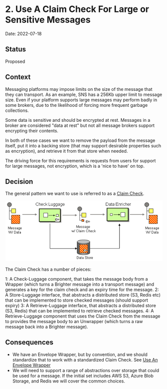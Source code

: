 # 2. Use A Claim Check For Large or Sensitive Messages 

Date: 2022-07-18

## Status

Proposed

## Context

Messaging platforms may impose limits on the size of the message that they can transport. As an example, SNS has a 256Kb upper limit to message size. Even if your platform supports large messages may perform badly in some brokers, due to the likelihood of forcing more frequent garbage collections.

Some data is sensitive and should be encrypted at rest. Messages in a broker are considered "data at rest" but not all message brokers support encrypting their contents.

In both of these cases we want to remove the payload from the message itself, put it into a backing store (that may support desirable properties such as encryption), and retrieve it from that store when needed. 

The driving force for this requirements is requests from users for support for large messages, not encryption, which is a 'nice to have' on top.


## Decision

The general pattern we want to use is referred to as a [Claim Check](https://www.enterpriseintegrationpatterns.com/patterns/messaging/StoreInLibrary.html).

![Claim Check](images/claim-check.gif)

The Claim Check has a number of pieces:

1: A Check-Luggage component, that takes the message body from a Wrapper (which turns a Brighter message into a transport message) and generates a key for the claim check and an expiry time for the message.
2: A Store-Luggage interface, that abstracts a distributed store (S3, Redis etc) that can be implemented to store checked messages (should support expiry)
3: A Retrieve-Luggage interface, that abstracts a distributed store (S3, Redis) that can be implemented to retrieve checked messages.
4: A Retrieve-Luggage component that uses the Claim Check from the message to provides the message body to an Unwrapper (which turns a raw message back into a Brighter message).


## Consequences

* We have an Envelope Wrapper, but by convention, and we should standardize that to work with a standardized Claim Check. See [Use An Envelope Wrapper](./0004-use-an-envelope-wrapper-with-transports.md)
* We will need to support a range of abstractions over storage that could be used for a message. If the initial set includes AWS S3, Azure Blob Storage, and Redis we will cover the common choices.
